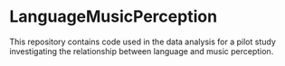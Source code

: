 # LanguageMusicPerception

This repository contains code used in the data analysis for a pilot study investigating the relationship between language and music perception.  
